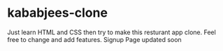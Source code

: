 # kababjees-clone
Just learn HTML and CSS then try to make this resturant app clone.
Feel free to change and add features.
Signup Page updated soon
